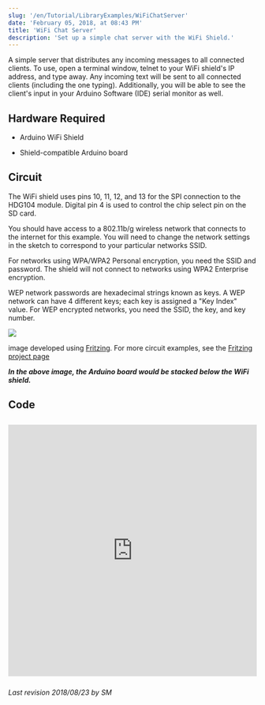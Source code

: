```yaml
---
slug: '/en/Tutorial/LibraryExamples/WiFiChatServer'
date: 'February 05, 2018, at 08:43 PM'
title: 'WiFi Chat Server'
description: 'Set up a simple chat server with the WiFi Shield.'
---
```


A simple server that distributes any incoming messages to all connected clients.  To use, open a terminal window, telnet to your WiFi shield's IP address, and type away.  Any incoming text will be sent to all connected clients (including the one typing). Additionally, you will be able to see the client's input in your Arduino Software (IDE) serial monitor as well.

## Hardware Required

- Arduino WiFi Shield

- Shield-compatible Arduino board

## Circuit

The WiFi shield uses pins 10, 11, 12, and 13 for the SPI connection to the HDG104 module. Digital pin 4 is used to control the chip select pin on the SD card.

You should have access to a 802.11b/g wireless network that connects to the internet for this example. You will need to change the network settings in the sketch to correspond to your particular networks SSID.

For networks using WPA/WPA2 Personal encryption, you need the SSID and password. The shield will not connect to networks using WPA2 Enterprise encryption.

WEP network passwords are hexadecimal strings known as keys. A WEP network can have 4 different keys; each key is assigned a "Key Index" value. For WEP encrypted networks, you need the SSID, the key, and key number.

![](assets/WiFiShield_bb.png)

image developed using [Fritzing](http://www.fritzing.org). For more circuit examples, see the [Fritzing project page](http://fritzing.org/projects/)

***In the above image, the Arduino board would be stacked below the WiFi shield.***

## Code

<iframe src='https://create.arduino.cc/example/library/wifi*1*2_7/wifi*1*2_7%5Cexamples%5CWiFiChatServer/WiFiChatServer/preview?embed' style='height:510px;width:100%;margin:10px 0' frameborder='0'></iframe>


*Last revision 2018/08/23 by SM*
